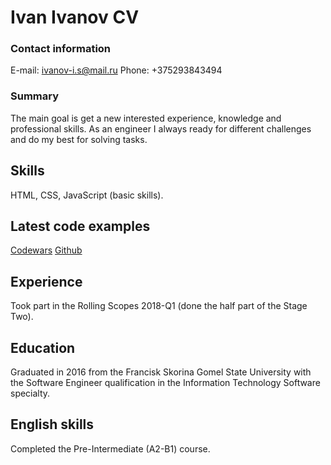 # **Ivan Ivanov CV** 

### **Contact information** 
E-mail: ivanov-i.s@mail.ru
Phone: +375293843494

### **Summary** 
The main goal is get a new interested experience, knowledge and professional skills.
As an engineer I always ready for different challenges and do my best for solving tasks.

## **Skills**
HTML, CSS, JavaScript (basic skills).

## **Latest code examples**
[Codewars](https://www.codewars.com/users/isivano/completed "Go to Codewars")
[Github](https://github.com/isivano "Go to Github")

## **Experience** 
Took part in the Rolling Scopes 2018-Q1 (done the half part of the Stage Two).

## **Education**
Graduated in 2016 from the Francisk Skorina Gomel State University with the Software Engineer qualification in the Information Technology Software specialty.

## **English skills**
Completed the Pre-Intermediate (A2-B1) course.
